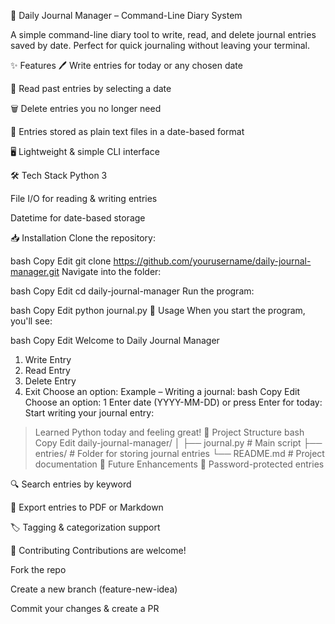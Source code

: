 📓 Daily Journal Manager – Command-Line Diary System



A simple command-line diary tool to write, read, and delete journal entries saved by date. Perfect for quick journaling without leaving your terminal.

✨ Features
🖊 Write entries for today or any chosen date

📖 Read past entries by selecting a date

🗑 Delete entries you no longer need

📂 Entries stored as plain text files in a date-based format

🖥 Lightweight & simple CLI interface

🛠 Tech Stack
Python 3

File I/O for reading & writing entries

Datetime for date-based storage

📥 Installation
Clone the repository:

bash
Copy
Edit
git clone https://github.com/yourusername/daily-journal-manager.git
Navigate into the folder:

bash
Copy
Edit
cd daily-journal-manager
Run the program:

bash
Copy
Edit
python journal.py
🚀 Usage
When you start the program, you'll see:

bash
Copy
Edit
Welcome to Daily Journal Manager
1. Write Entry
2. Read Entry
3. Delete Entry
4. Exit
Choose an option: 
Example – Writing a journal:
bash
Copy
Edit
Choose an option: 1
Enter date (YYYY-MM-DD) or press Enter for today: 
Start writing your journal entry:
> Learned Python today and feeling great!
📂 Project Structure
bash
Copy
Edit
daily-journal-manager/
│
├── journal.py         # Main script
├── entries/           # Folder for storing journal entries
└── README.md          # Project documentation
🔮 Future Enhancements
🔑 Password-protected entries

🔍 Search entries by keyword

📑 Export entries to PDF or Markdown

🏷 Tagging & categorization support

🤝 Contributing
Contributions are welcome!

Fork the repo

Create a new branch (feature-new-idea)

Commit your changes & create a PR
